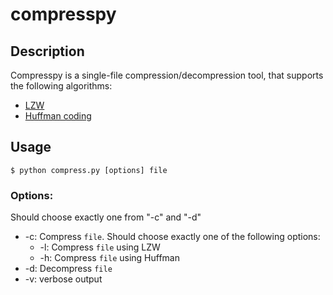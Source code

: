 # compresspy

## Description

Compresspy is a single-file compression/decompression tool, that supports the following algorithms:
* [LZW](http://en.wikipedia.org/wiki/Lempel%E2%80%93Ziv%E2%80%93Welch "LZW")
* [Huffman coding](http://en.wikipedia.org/wiki/Huffman_coding "Huffman coding")

## Usage

    $ python compress.py [options] file

### Options:
Should choose exactly one from "-c" and "-d"
* -c: Compress `file`. Should choose exactly one of the following options:
    * -l: Compress `file` using LZW
    * -h: Compress `file` using Huffman
* -d: Decompress `file`
* -v: verbose output
